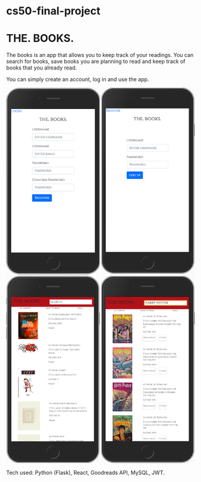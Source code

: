 # cs50-final-project

# THE. BOOKS.

The books is an app that allows you to keep track of your readings. You can search for books, save books you are planning to read and keep track of books that you already read.

You can simply create an account, log in and use the app.

<img src="/images/Screen Shot 2019-07-26 at 19.44.25.png" width="250" height="500" display="inline"/>
<img src="/images/Screen Shot 2019-07-26 at 19.52.15.png" width="250" height="500" display="inline"/>
<img src="/images/Screen Shot 2019-07-26 at 19.43.57.png" width="250" height="500" display="inline-block"/>
<img src="/images/Screen Shot 2019-07-26 at 19.44.14.png" width="250" height="500" display="inline-block"/>

Tech used: Python (Flask), React, Goodreads API, MySQL, JWT.
